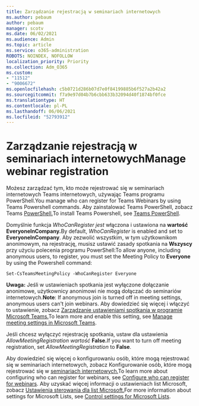 ```yaml
---
title: Zarządzanie rejestracją w seminariach internetowych
ms.author: pebaum
author: pebaum
manager: scotv
ms.date: 06/02/2021
ms.audience: Admin
ms.topic: article
ms.service: o365-administration
ROBOTS: NOINDEX, NOFOLLOW
localization_priority: Priority
ms.collection: Adm_O365
ms.custom:
- "11512"
- "9006672"
ms.openlocfilehash: c5b0721d286b07d7e0f84199885b6f527a2b42a2
ms.sourcegitcommit: f7a9e97d04b7b6cbb633b32094d40f1874bf0fce
ms.translationtype: HT
ms.contentlocale: pl-PL
ms.lasthandoff: 06/06/2021
ms.locfileid: "52793912"
---
```

# <a name="manage-webinar-registration"></a><span data-ttu-id="8cbdf-102">Zarządzanie rejestracją w seminariach internetowych</span><span class="sxs-lookup"><span data-stu-id="8cbdf-102">Manage webinar registration</span></span>

<span data-ttu-id="8cbdf-103">Możesz zarządzać tym, kto może rejestrować się w seminariach internetowych Teams internetowych, używając Teams programu PowerShell.</span><span class="sxs-lookup"><span data-stu-id="8cbdf-103">You manage who can register for Teams Webinars by using Teams Powershell commands.</span></span> <span data-ttu-id="8cbdf-104">Aby zainstalować Teams PowerShell, zobacz Teams [PowerShell.](/microsoftteams/teams-powershell-install)</span><span class="sxs-lookup"><span data-stu-id="8cbdf-104">To install Teams Powershell, see [Teams PowerShell](/microsoftteams/teams-powershell-install).</span></span> 

<span data-ttu-id="8cbdf-105">Domyślnie funkcja *WhoCanRegister jest* włączona i ustawiona na **wartość EveryoneInCompany.**</span><span class="sxs-lookup"><span data-stu-id="8cbdf-105">By default, *WhoCanRegister* is enabled and set to **EveryoneInCompany**.</span></span> <span data-ttu-id="8cbdf-106">Aby zezwolić wszystkim, w tym użytkownikom anonimowym, na rejestrację, musisz ustawić zasady spotkania na **Wszyscy** przy użyciu polecenia programu PowerShell:</span><span class="sxs-lookup"><span data-stu-id="8cbdf-106">To allow anyone, including anonymous users, to register, you must set the Meeting Policy to **Everyone** by using the Powershell command:</span></span>

`Set-CsTeamsMeetingPolicy -WhoCanRegister Everyone`

<span data-ttu-id="8cbdf-107">**Uwaga:** Jeśli w ustawieniach spotkania jest wyłączone dołączanie anonimowe, użytkownicy anonimowi nie mogą dołączać do seminariów internetowych.</span><span class="sxs-lookup"><span data-stu-id="8cbdf-107">**Note**: If anonymous join is turned off in meeting settings, anonymous users can't join webinars.</span></span> <span data-ttu-id="8cbdf-108">Aby dowiedzieć się więcej i włączyć to ustawienie, zobacz [Zarządzanie ustawieniami spotkania w programie Microsoft Teams.](/microsoftteams/meeting-settings-in-teams)</span><span class="sxs-lookup"><span data-stu-id="8cbdf-108">To learn more and enable this setting, see [Manage meeting settings in Microsoft Teams](/microsoftteams/meeting-settings-in-teams).</span></span>

<span data-ttu-id="8cbdf-109">Jeśli chcesz wyłączyć rejestrację spotkania, ustaw dla ustawienia *AllowMeetingRegistration wartość* **False.**</span><span class="sxs-lookup"><span data-stu-id="8cbdf-109">If you want to turn off meeting registration, set *AllowMeetingRegistration* to **False**.</span></span>

<span data-ttu-id="8cbdf-110">Aby dowiedzieć się więcej o konfigurowaniu osób, które mogą rejestrować się w seminariach internetowych, zobacz Konfigurowanie osób, które mogą rejestrować się w [seminariach internetowych.](/microsoftteams/set-up-webinars?source=docs#configure-who-can-register-for-webinars)</span><span class="sxs-lookup"><span data-stu-id="8cbdf-110">To learn more about configuring who can register for webinars, see [Configure who can register for webinars](/microsoftteams/set-up-webinars?source=docs#configure-who-can-register-for-webinars).</span></span> <span data-ttu-id="8cbdf-111">Aby uzyskać więcej informacji o ustawieniach list Microsoft, zobacz [Ustawienia sterowania dla list Microsoft.](/sharepoint/control-lists)</span><span class="sxs-lookup"><span data-stu-id="8cbdf-111">For more information about settings for Microsoft Lists, see [Control settings for Microsoft Lists](/sharepoint/control-lists).</span></span>
